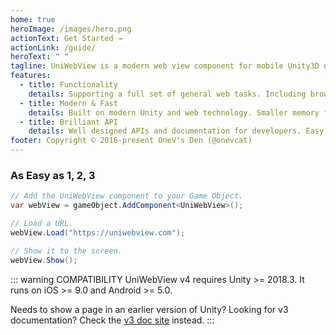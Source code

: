 ```yaml
---
home: true
heroImage: /images/hero.png
actionText: Get Started →
actionLink: /guide/
heroText: " "
tagline: UniWebView is a modern web view component for mobile Unity3D games. Integrating web content to your games was never easier.
features:
  - title: Functionality
    details: Supporting a full set of general web tasks. Including browsing pages, playing videos, interacting and more.
  - title: Modern & Fast
    details: Built on modern Unity and web technology. Smaller memory footprint and better performance.
  - title: Brilliant API
    details: Well designed APIs and documentation for developers. Easy for both using and extending.
footer: Copyright © 2016-present OneV's Den (@onevcat)
---
```


### As Easy as 1, 2, 3

```csharp
// Add the UniWebView component to your Game Object.
var webView = gameObject.AddComponent<UniWebView>();

// Load a URL.
webView.Load("https://uniwebview.com");

// Show it to the screen.
webView.Show();
```

::: warning COMPATIBILITY
UniWebView v4 requires Unity >= 2018.3. It runs on iOS >= 9.0 and Android >= 5.0.

Needs to show a page in an earlier version of Unity? Looking for v3 documentation? Check the [v3 doc site](https://docs-v3.uniwebview.com) instead.
:::

